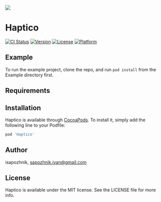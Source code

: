 ![](https://github.com/iSapozhnik/Haptico/raw/master/Assets/Haptico.png)

# Haptico

[![CI Status](http://img.shields.io/travis/isapozhnik/Haptico.svg?style=flat)](https://travis-ci.org/isapozhnik/Haptico)
[![Version](https://img.shields.io/cocoapods/v/Haptico.svg?style=flat)](http://cocoapods.org/pods/Haptico)
[![License](https://img.shields.io/cocoapods/l/Haptico.svg?style=flat)](http://cocoapods.org/pods/Haptico)
[![Platform](https://img.shields.io/cocoapods/p/Haptico.svg?style=flat)](http://cocoapods.org/pods/Haptico)

## Example

To run the example project, clone the repo, and run `pod install` from the Example directory first.

## Requirements

## Installation

Haptico is available through [CocoaPods](http://cocoapods.org). To install
it, simply add the following line to your Podfile:

```ruby
pod 'Haptico'
```

## Author

isapozhnik, sapozhnik.ivan@gmail.com

## License

Haptico is available under the MIT license. See the LICENSE file for more info.
